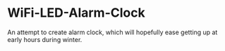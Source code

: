# WiFi-LED-Alarm-Clock
An attempt to create alarm clock, which will hopefully ease getting up at early hours during winter.
